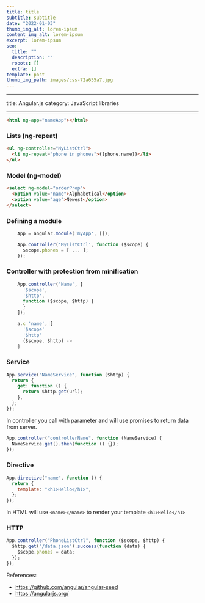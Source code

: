 ```yaml
---
title: title
subtitle: subtitle
date: "2022-01-03"
thumb_img_alt: lorem-ipsum
content_img_alt: lorem-ipsum
excerpt: lorem-ipsum
seo:
  title: ""
  description: ""
  robots: []
  extra: []
template: post
thumb_img_path: images/css-72a655a7.jpg
---
```


---

title: Angular.js
category: JavaScript libraries

---

```html
<html ng-app="nameApp"></html>
```

### Lists (ng-repeat)

```html
<ul ng-controller="MyListCtrl">
  <li ng-repeat="phone in phones">{{phone.name}}</li>
</ul>
```

### Model (ng-model)

```html
<select ng-model="orderProp">
  <option value="name">Alphabetical</option>
  <option value="age">Newest</option>
</select>
```

### Defining a module

```js
    App = angular.module('myApp', []);

    App.controller('MyListCtrl', function ($scope) {
      $scope.phones = [ ... ];
    });
```

### Controller with protection from minification

```js
    App.controller('Name', [
      '$scope',
      '$http',
      function ($scope, $http) {
      }
    ]);

    a.c 'name', [
      '$scope'
      '$http'
      ($scope, $http) ->
    ]
```

### Service

```js
App.service("NameService", function ($http) {
  return {
    get: function () {
      return $http.get(url);
    },
  };
});
```

In controller you call with parameter and will use promises to return data from server.

```js
App.controller("controllerName", function (NameService) {
  NameService.get().then(function () {});
});
```

### Directive

```js
App.directive("name", function () {
  return {
    template: "<h1>Hello</h1>",
  };
});
```

In HTML will use `<name></name>` to render your template `<h1>Hello</h1>`

### HTTP

```js
App.controller("PhoneListCtrl", function ($scope, $http) {
  $http.get("/data.json").success(function (data) {
    $scope.phones = data;
  });
});
```

References:

- https://github.com/angular/angular-seed
- https://angularjs.org/
